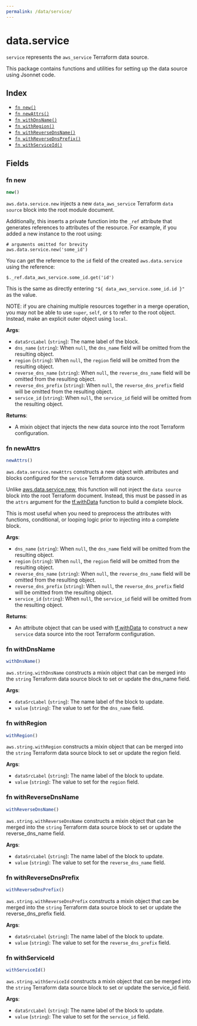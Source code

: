 ```yaml
---
permalink: /data/service/
---
```


# data.service

`service` represents the `aws_service` Terraform data source.



This package contains functions and utilities for setting up the data source using Jsonnet code.


## Index

* [`fn new()`](#fn-new)
* [`fn newAttrs()`](#fn-newattrs)
* [`fn withDnsName()`](#fn-withdnsname)
* [`fn withRegion()`](#fn-withregion)
* [`fn withReverseDnsName()`](#fn-withreversednsname)
* [`fn withReverseDnsPrefix()`](#fn-withreversednsprefix)
* [`fn withServiceId()`](#fn-withserviceid)

## Fields

### fn new

```ts
new()
```


`aws.data.service.new` injects a new `data_aws_service` Terraform `data source`
block into the root module document.

Additionally, this inserts a private function into the `_ref` attribute that generates references to attributes of the
resource. For example, if you added a new instance to the root using:

    # arguments omitted for brevity
    aws.data.service.new('some_id')

You can get the reference to the `id` field of the created `aws.data.service` using the reference:

    $._ref.data_aws_service.some_id.get('id')

This is the same as directly entering `"${ data_aws_service.some_id.id }"` as the value.

NOTE: if you are chaining multiple resources together in a merge operation, you may not be able to use `super`, `self`,
or `$` to refer to the root object. Instead, make an explicit outer object using `local`.

**Args**:
  - `dataSrcLabel` (`string`): The name label of the block.
  - `dns_name` (`string`):  When `null`, the `dns_name` field will be omitted from the resulting object.
  - `region` (`string`):  When `null`, the `region` field will be omitted from the resulting object.
  - `reverse_dns_name` (`string`):  When `null`, the `reverse_dns_name` field will be omitted from the resulting object.
  - `reverse_dns_prefix` (`string`):  When `null`, the `reverse_dns_prefix` field will be omitted from the resulting object.
  - `service_id` (`string`):  When `null`, the `service_id` field will be omitted from the resulting object.

**Returns**:
- A mixin object that injects the new data source into the root Terraform configuration.


### fn newAttrs

```ts
newAttrs()
```


`aws.data.service.newAttrs` constructs a new object with attributes and blocks configured for the `service`
Terraform data source.

Unlike [aws.data.service.new](#fn-servicenew), this function will not inject the `data source`
block into the root Terraform document. Instead, this must be passed in as the `attrs` argument for the
[tf.withData](https://github.com/tf-libsonnet/core/tree/main/docs#fn-withdata) function to build a complete block.

This is most useful when you need to preprocess the attributes with functions, conditional, or looping logic prior to
injecting into a complete block.

**Args**:
  - `dns_name` (`string`):  When `null`, the `dns_name` field will be omitted from the resulting object.
  - `region` (`string`):  When `null`, the `region` field will be omitted from the resulting object.
  - `reverse_dns_name` (`string`):  When `null`, the `reverse_dns_name` field will be omitted from the resulting object.
  - `reverse_dns_prefix` (`string`):  When `null`, the `reverse_dns_prefix` field will be omitted from the resulting object.
  - `service_id` (`string`):  When `null`, the `service_id` field will be omitted from the resulting object.

**Returns**:
  - An attribute object that can be used with [tf.withData](https://github.com/tf-libsonnet/core/tree/main/docs#fn-withdata) to construct a new `service` data source into the root Terraform configuration.


### fn withDnsName

```ts
withDnsName()
```

`aws.string.withDnsName` constructs a mixin object that can be merged into the `string`
Terraform data source block to set or update the dns_name field.



**Args**:
  - `dataSrcLabel` (`string`): The name label of the block to update.
  - `value` (`string`): The value to set for the `dns_name` field.


### fn withRegion

```ts
withRegion()
```

`aws.string.withRegion` constructs a mixin object that can be merged into the `string`
Terraform data source block to set or update the region field.



**Args**:
  - `dataSrcLabel` (`string`): The name label of the block to update.
  - `value` (`string`): The value to set for the `region` field.


### fn withReverseDnsName

```ts
withReverseDnsName()
```

`aws.string.withReverseDnsName` constructs a mixin object that can be merged into the `string`
Terraform data source block to set or update the reverse_dns_name field.



**Args**:
  - `dataSrcLabel` (`string`): The name label of the block to update.
  - `value` (`string`): The value to set for the `reverse_dns_name` field.


### fn withReverseDnsPrefix

```ts
withReverseDnsPrefix()
```

`aws.string.withReverseDnsPrefix` constructs a mixin object that can be merged into the `string`
Terraform data source block to set or update the reverse_dns_prefix field.



**Args**:
  - `dataSrcLabel` (`string`): The name label of the block to update.
  - `value` (`string`): The value to set for the `reverse_dns_prefix` field.


### fn withServiceId

```ts
withServiceId()
```

`aws.string.withServiceId` constructs a mixin object that can be merged into the `string`
Terraform data source block to set or update the service_id field.



**Args**:
  - `dataSrcLabel` (`string`): The name label of the block to update.
  - `value` (`string`): The value to set for the `service_id` field.
